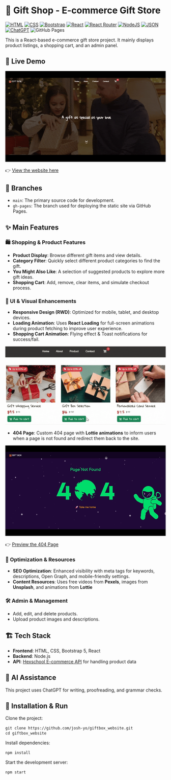 # 🎁 Gift Shop - E-commerce Gift Store

[![HTML](https://img.shields.io/badge/HTML-%23E34F26.svg?logo=html5&logoColor=white)](#)
[![CSS](https://img.shields.io/badge/CSS-1572B6?logo=css3&logoColor=fff)](#)
[![Bootstrap](https://img.shields.io/badge/Bootstrap-7952B3?logo=bootstrap&logoColor=fff)](#)
[![React](https://img.shields.io/badge/React-%2320232a.svg?logo=react&logoColor=%2361DAFB)](#)
[![React Router](https://img.shields.io/badge/React_Router-CA4245?logo=react-router&logoColor=white)](#)
[![NodeJS](https://img.shields.io/badge/Node.js-6DA55F?logo=node.js&logoColor=white)](#)
[![JSON](https://img.shields.io/badge/JSON-000?logo=json&logoColor=fff)](#)
[![ChatGPT](https://img.shields.io/badge/ChatGPT-74aa9c?logo=openai&logoColor=white)](#)
![GitHub Pages](https://img.shields.io/badge/Deployed-GitHub%20Pages-lightgrey)

This is a React-based e-commerce gift store project. It mainly displays product listings, a shopping cart, and an admin panel.

## 🎥 Live Demo
![Page Live Demo](./live_demo.gif?v=0)

👉 [View the website here](https://josh-yo.github.io/giftbox_website/)

## 🌿 Branches
- `main`: The primary source code for development.
- `gh-pages`: The branch used for deploying the static site via GitHub Pages.

## ✨ Main Features
### 🛍 Shopping & Product Features
- **Product Display**: Browse different gift items and view details.
- **Category Filter**: Quickly select different product categories to find the gift.
- **You Might Also Like**: A selection of suggested products to explore more gift ideas.
- **Shopping Cart**: Add, remove, clear items, and simulate checkout process.

### 🎨 UI & Visual Enhancements

- **Responsive Design (RWD)**: Optimized for mobile, tablet, and desktop devices.
- **Loading Animation**: Uses **React Loading** for full-screen animations during product fetching to improve user experience.
- **Shopping Cart Animation**: Flying effect & Toast notifications for success/fail.

![Animation Demo](./animation_demo.gif?v=0)

- **404 Page**: Custom 404 page with **Lottie animations** to inform users when a page is not found and redirect them back to the site.

![404 Page Demo](./404page_demo.gif)

👉 [Preview the 404 Page](https://josh-yo.github.io/giftbox_website/#/wrongURL_test)


### 🔧 Optimization & Resources
- **SEO Optimization**: Enhanced visibility with meta tags for keywords, descriptions, Open Graph, and mobile-friendly settings.
- **Content Resources**: Uses free videos from **Pexels**, images from **Unsplash**, and animations from **Lottie**

### 🛠️ Admin & Management
- Add, edit, and delete products.
- Upload product images and descriptions.

## 🏗 Tech Stack

- **Frontend**: HTML, CSS, Bootstrap 5, React
- **Backend**: Node.js
- **API**: [Hexschool E-commerce API](https://hexschool.github.io/ec-courses-api-swaggerDoc/) for handling product data

## 🤖 AI Assistance

This project uses ChatGPT for writing, proofreading, and grammar checks.

## 🚀 Installation & Run

Clone the project:

```
git clone https://github.com/josh-yo/giftbox_website.git
cd giftbox_website
```

Install dependencies:
```
npm install
```

Start the development server:
```
npm start
```